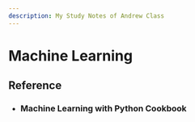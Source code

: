 ```yaml
---
description: My Study Notes of Andrew Class
---
```


# Machine Learning

## Reference

* ### Machine Learning with Python Cookbook
